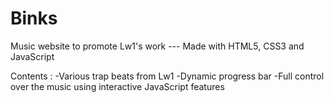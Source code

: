 # Binks
Music website to promote Lw1's work --- Made with HTML5, CSS3 and JavaScript

Contents : 
	-Various trap beats from Lw1
	-Dynamic progress bar 
	-Full control over the music using interactive JavaScript features
